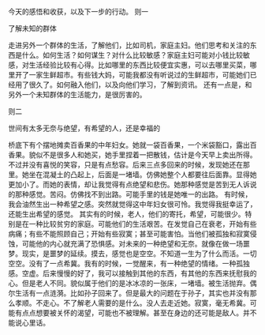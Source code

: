 
今天的感悟和收获，以及下一步的行动。
则一

了解未知的群体

走进另外一个群体的生活，了解他们，比如司机，家庭主妇。他们思考和关注的东西是什么。如何生活？如何谋生？对什么比较敏感？家庭主妇可能对小钱比较敏感，对生活经验比较有心得。比如哪里的东西比较便宜实惠，可以去哪里买菜，哪里开了一家生鲜超市。有些钱大妈，可能我都没有听说过的生鲜超市，可能她们已经用了很久了。如何融入他们，以及向他们学习，了解到资讯。
还有一点是，和另外一个未知群体的生活能力，是很厉害的。


则二

世间有太多无奈与绝望，有希望的人，还是幸福的

桥底下有个摆地摊卖百香果的中年妇女。她就一袋百香果，一个米袋豁口，露出百香果。貌似不是很多人和她买，她手里捏着一把散钱，估计是今天早上卖出所得。不过并没有喜悦的笑容，只是有点愁容。后来三点多回来的时候，发现她还在那里。她坐在混凝土的凸起上，后面是一堵墙。仿佛她整个人都要往后面靠。显得她更加小了。而她的表情，却让我觉得有点绝望和悲伤。她那种感觉是苦到无人诉说的那种感觉。苦闷。仿佛找不到出路。可能手里的钱是她唯一的出路。
有时候，我会油然生出一种希望之感。突然就觉得这中年妇女很可怜。我觉得我挺幸运了，还能生出希望的感觉。
其实有的时候，老人，他们的寄托，希望，可能很少。特别是在一种比较贫穷的家庭。可能他们的生活艰苦。在发觉自己在衰老，开始有些病痛；有些不能照顾自己；开始有些寂寞；甚至可能害怕。当他们被孤独和寂寞侵蚀，可能他的内心就充满了恐惧感。对未来的一种绝望和无奈。就像在做一场噩梦。现实，是噩梦的延续。摸去，感觉也是空空。不知道一生为了什么而活。一切空空。没有了一点希冀。我有的时候，一觉醒来，有一种绝望的情绪。一种孤独感。空虚。后来慢慢的好了，我可以接触到其他的东西，有其他的东西来抚慰我的心。但是老人不同。貌似属于他们的是冰冰凉的一张床，一堵墙。被生活抛弃。偶尔生活有一点涟漪。比如孙子回来了。但是最大的问题在于孙子，其实也并没有那么孝顺。不走心。不了解老人需要的是什么。没人去走近她。寂寞，毫无希冀。可能有点点想要被关怀的渴望，可能也不被理解。甚至在身边的还可能是敌人。并不能说心里话。
